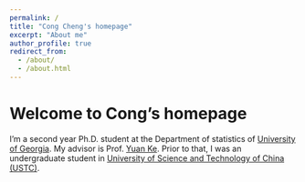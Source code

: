 ```yaml
---
permalink: /
title: "Cong Cheng's homepage"
excerpt: "About me"
author_profile: true
redirect_from: 
  - /about/
  - /about.html
---
```


Welcome to Cong’s homepage
======
I’m a second year Ph.D. student at the Department of statistics of [University of Georgia](https://www.stat.uga.edu). My advisor is Prof. [Yuan Ke](https://yuan-ke.github.io). Prior to that, I was an undergraduate student in [University of Science and Technology of China (USTC)](http://math.ustc.edu.cn/ENGLISH/list.htm).
